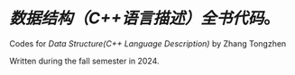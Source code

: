 # *数据结构（C++语言描述）全书代码*。

 Codes for *Data Structure(C++ Language Description)* by Zhang Tongzhen

Written during the fall semester in 2024.
